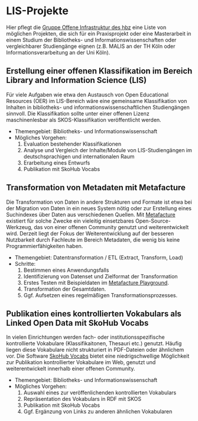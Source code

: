 # LIS-Projekte

Hier pflegt die [Gruppe Offene Infrastruktur des hbz](https://www.hbz-nrw.de/produkte/linked-open-data) eine Liste von möglichen Projekten, die sich für ein Praxisprojekt oder eine Masterarbeit in einem Studium der Bibliotheks- und Informationswissenschaften oder vergleichbarer Studiengänge eignen (z.B. MALIS an der TH Köln oder Informationsverarbeitung an der Uni Köln).

## Erstellung einer offenen Klassifikation im Bereich Library and Information Science (LIS)

Für viele Aufgaben wie etwa den Austausch von Open Educational Resources (OER) im LIS-Bereich wäre eine gemeinsame Klassifikation von Inhalten in bibliotheks- und informationswissenschaftlichen Studiengängen sinnvoll. Die Klassifikation sollte unter einer offenen Lizenz maschinenlesbar als SKOS-Klassifikation veröffentlicht werden.

- Themengebiet: Bibliotheks- und Informationswissenschaft
- Mögliches Vorgehen:
  1. Evaluation bestehender Klassifikationen
  2. Analyse und Vergleich der Inhalte/Module von LIS-Studiengängen im deutschsprachigen und internationalen Raum
  3. Erarbeitung eines Entwurfs
  4. Publikation mit SkoHub Vocabs

## Transformation von Metadaten mit Metafacture

Die Transformation von Daten in andere Strukturen und Formate ist etwa bei der Migration von Daten in ein neues System nötig oder zur Erstellung eines Suchindexes über Daten aus verschiedenen Quellen. Mit [Metafacture](https://metafacture.org) existiert für solche Zwecke ein vieleitig einsetzbares Open-Source-Werkzeug, das von einer offenen Community genutzt und weiterentwickelt wird. Derzeit liegt der Fokus der Weiterentwicklung auf der besseren Nutzbarkeit durch Fachleute im Bereich Metadaten, die wenig bis keine Programmierfähigkeiten haben.

- Themengebiet: Datentransformation / ETL (Extract, Transform, Load)
- Schritte:
  1. Bestimmen eines Anwendungsfalls
  2. Identifizierung von Datenset und Zielformat der Transformation
  3. Erstes Testen mit Beispieldaten im [Metafacture Playground](https://metafacture.org/playground/).
  4. Transformation der Gesamtdaten.
  5. Ggf. Aufsetzen eines regelmäßigen Transformationsprozesses.

## Publikation eines kontrollierten Vokabulars als Linked Open Data mit SkoHub Vocabs

In vielen Einrichtungen werden fach- oder institutionsspezifische kontrollierte Vokabulare (Klassifikaitonen, Thesauri etc.) genutzt. Häufig liegen diese Vokabulare nicht strukturiert in PDF-Dateien oder ähnlichem vor. Die Software [SkoHub Vocabs](https://github.com/skohub-io/skohub-vocabs) bietet eine niedrigschwellige Möglichkeit zur Publikation kontrollierter Vokabulare im Web, genutzt und weiterentwickelt innerhalb einer offenen Community.

- Themengebiet: Bibliotheks- und Informationswissenschaft
- Mögliches Vorgehen:
  1. Auswahl eines zur veröffenlichenden kontrollierten Vokabulars
  2. Repräsentation des Vokabulars in RDF mit SKOS
  3. Publikation mit SkoHub Vocabs
  4. Ggf. Ergänzung von Links zu anderen ähnlichen Vokabularen
